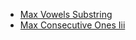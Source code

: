* [Max Vowels Substring](./md/max_vowels_substring.md)
* [Max Consecutive Ones Iii](./md/max_consecutive_ones_iii.md)
